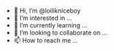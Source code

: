 - 👋 Hi, I’m @loilikniceboy
- 👀 I’m interested in ...
- 🌱 I’m currently learning ...
- 💞️ I’m looking to collaborate on ...
- 📫 How to reach me ...

<!---
loilikniceboy/loilikniceboy is a ✨ special ✨ repository because its `README.md` (this file) appears on your GitHub profile.
You can click the Preview link to take a look at your changes.
--->
